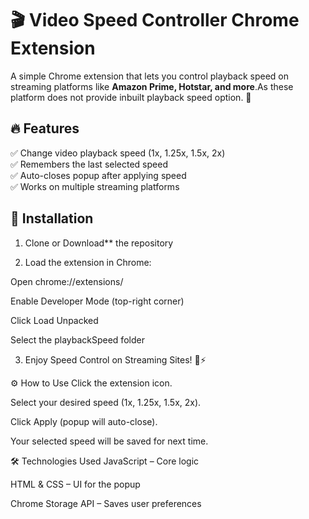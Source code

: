 # 🎬 Video Speed Controller Chrome Extension

A simple Chrome extension that lets you control playback speed on streaming platforms like **Amazon Prime, Hotstar, and more**.As these platform does not provide inbuilt playback speed option. 🚀  

## 🔥 Features
✅ Change video playback speed (1x, 1.25x, 1.5x, 2x)  
✅ Remembers the last selected speed  
✅ Auto-closes popup after applying speed  
✅ Works on multiple streaming platforms  

## 📌 Installation

1. Clone or Download** the repository
   
2. Load the extension in Chrome:

Open chrome://extensions/

Enable Developer Mode (top-right corner)

Click Load Unpacked

Select the playbackSpeed folder

3. Enjoy Speed Control on Streaming Sites! 🎥⚡

⚙️ How to Use
Click the extension icon.

Select your desired speed (1x, 1.25x, 1.5x, 2x).

Click Apply (popup will auto-close).

Your selected speed will be saved for next time.

🛠️ Technologies Used
JavaScript – Core logic

HTML & CSS – UI for the popup

Chrome Storage API – Saves user preferences



